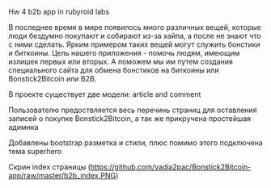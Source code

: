 
Hw 4 b2b app in rubyroid labs

В последнее время в мире появилось много различных вещей, которые люди бездумно покупают и собирают из-за хайпа, а после не знают что с ними сделать. 
Ярким примером таких вещей могут служить бонстики и биткоины. Цель нашего приложения - помочь людям, имеющим излишек первых или вторых. 
А поможем мы им путем создания специального сайта для обмена бонстиков на биткоины или Bonstick2Bitcoin или B2B.

В проекте существует две модели: 
    article and comment
    
Пользователю предоствляется весь перечинь страниц для оставления записей о покупке Bonstick2Bitcoin, 
а так же прикручена простейшая адимнка


Добавлены bootstrap разметка и стили, плюс помимо этого подключена тема superhero

Скрин index страницы
(https://github.com/vadia2pac/Bonstick2Bitcoin-app/raw/master/b2b_index.PNG)